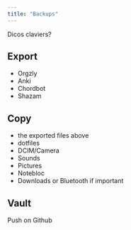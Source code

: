 ```yaml
---
title: "Backups"
---
```


Dicos claviers?

## Export

- Orgzly
- Anki
- Chordbot
- Shazam

## Copy

- the exported files above
- dotfiles
- DCIM/Camera
- Sounds
- Pictures
- Notebloc
- Downloads or Bluetooth if important

## Vault

Push on Github
